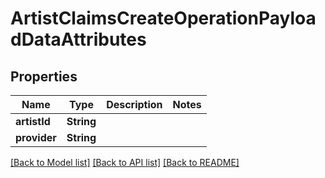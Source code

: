 # ArtistClaimsCreateOperationPayloadDataAttributes

## Properties
Name | Type | Description | Notes
------------ | ------------- | ------------- | -------------
**artistId** | **String** |  | 
**provider** | **String** |  | 

[[Back to Model list]](../README.md#documentation-for-models) [[Back to API list]](../README.md#documentation-for-api-endpoints) [[Back to README]](../README.md)


